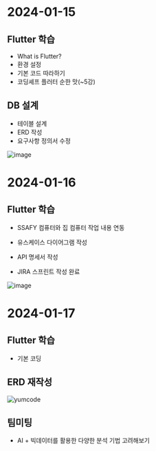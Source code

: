 # 2024-01-15 
## Flutter 학습
- What is Flutter?
- 환경 설정
- 기본 코드 따라하기
- 코딩셰프 플러터 순한 맛(~5강)

## DB 설계
- 테이블 설계
- ERD 작성
- 요구사항 정의서 수정

![image](/uploads/12c62dc46ac030f9114616f192a0c88e/image.png)

# 2024-01-16
## Flutter 학습
- SSAFY 컴퓨터와 집 컴퓨터 작업 내용 연동

- 유스케이스 다이어그램 작성
- API 명세서 작성
- JIRA 스프린트 작성 완료

![image](/uploads/21dd20ee37e8b819b183915462ef2918/image.png)

# 2024-01-17
## Flutter 학습
- 기본 코딩

## ERD 재작성
![yumcode](/uploads/50b8f1c9a4dba218b29820b4ccb3a633/yumcode.png)

## 팀미팅
- AI + 빅데이터를 활용한 다양한 분석 기법 고려해보기
